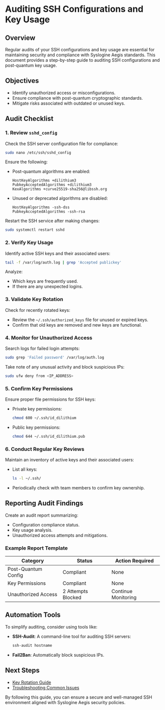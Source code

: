 # Auditing SSH Configurations and Key Usage

## Overview
Regular audits of your SSH configurations and key usage are essential for maintaining security and compliance with Syslogine Aegis standards. This document provides a step-by-step guide to auditing SSH configurations and post-quantum key usage.

## Objectives
- Identify unauthorized access or misconfigurations.
- Ensure compliance with post-quantum cryptographic standards.
- Mitigate risks associated with outdated or unused keys.

## Audit Checklist

### 1. Review `sshd_config`
Check the SSH server configuration file for compliance:
```bash
sudo nano /etc/ssh/sshd_config
```
Ensure the following:
- Post-quantum algorithms are enabled:
  ```plaintext
  HostKeyAlgorithms +dilithium3
  PubkeyAcceptedAlgorithms +dilithium3
  KexAlgorithms +curve25519-sha256@libssh.org
  ```
- Unused or deprecated algorithms are disabled:
  ```plaintext
  HostKeyAlgorithms -ssh-dss
  PubkeyAcceptedAlgorithms -ssh-rsa
  ```

Restart the SSH service after making changes:
```bash
sudo systemctl restart sshd
```

### 2. Verify Key Usage
Identify active SSH keys and their associated users:
```bash
tail -f /var/log/auth.log | grep 'Accepted publickey'
```
Analyze:
- Which keys are frequently used.
- If there are any unexpected logins.

### 3. Validate Key Rotation
Check for recently rotated keys:
- Review the `~/.ssh/authorized_keys` file for unused or expired keys.
- Confirm that old keys are removed and new keys are functional.

### 4. Monitor for Unauthorized Access
Search logs for failed login attempts:
```bash
sudo grep 'Failed password' /var/log/auth.log
```
Take note of any unusual activity and block suspicious IPs:
```bash
sudo ufw deny from <IP_ADDRESS>
```

### 5. Confirm Key Permissions
Ensure proper file permissions for SSH keys:
- Private key permissions:
  ```bash
  chmod 600 ~/.ssh/id_dilithium
  ```
- Public key permissions:
  ```bash
  chmod 644 ~/.ssh/id_dilithium.pub
  ```

### 6. Conduct Regular Key Reviews
Maintain an inventory of active keys and their associated users:
- List all keys:
  ```bash
  ls -l ~/.ssh/
  ```
- Periodically check with team members to confirm key ownership.

## Reporting Audit Findings
Create an audit report summarizing:
- Configuration compliance status.
- Key usage analysis.
- Unauthorized access attempts and mitigations.

### Example Report Template
| **Category**         | **Status**          | **Action Required**       |
|----------------------|---------------------|---------------------------|
| Post-Quantum Config  | Compliant           | None                      |
| Key Permissions      | Compliant           | None                      |
| Unauthorized Access  | 2 Attempts Blocked  | Continue Monitoring       |

## Automation Tools
To simplify auditing, consider using tools like:
- **SSH-Audit**: A command-line tool for auditing SSH servers:
  ```bash
  ssh-audit hostname
  ```
- **Fail2Ban**: Automatically block suspicious IPs.

## Next Steps
- [Key Rotation Guide](../maintenance/key-rotation.md)
- [Troubleshooting Common Issues](../usage/troubleshooting.md)

By following this guide, you can ensure a secure and well-managed SSH environment aligned with Syslogine Aegis security policies.